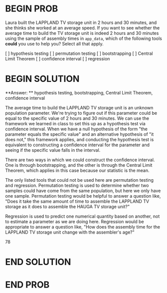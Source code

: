 # BEGIN PROB

Laura built the LAPPLAND TV storage unit in 2 hours and 30 minutes, and she thinks she worked at an average speed. If you want to see whether the average time to build the TV storage unit is indeed 2 hours and 30 minutes using the sample of assembly times in `app_data`, which of the following tools **could** you use to help you? Select all that apply.

[ ] hypothesis testing
[ ] permutation testing
[ ] bootstrapping
[ ] Central Limit Theorem
[ ] confidence interval
[ ] regression

# BEGIN SOLUTION

**Answer: ** hypothesis testing, bootstrapping, Central Limit Theorem, confidence interval

The average time to build the LAPPLAND TV storage unit is an unknown population parameter. We're trying to figure out if this parameter could be equal to the specific value of 2 hours and 30 minutes. We can use the framework we learned in class to set this up as a hypothesis test via confidence interval. When we have a null hypothesis of the form "the parameter equals the specific value" and an alternative hypothesis of "it does not," this framework applies, and conducting the hypothesis test is equivalent to constructing a confidence interval for the parameter and seeing if the specific value falls in the interval. 

There are two ways in which we could construct the confidence interval. One is through bootstrapping, and the other is through the Central Limit Theorem, which applies in this case because our statistic is the mean. 

The only listed tools that could not be used here are permutation testing and regression. Permutation testing is used to determine whether two samples could have come from the same population, but here we only have one sample. Permutation testing would be helpful to answer a question like, "Does it take the same amount of time to assemble the LAPPLAND TV storage as it does to assemble the HAUGA TV storage unit?"

Regression is used to predict one numerical quantity based on another, not to estimate a parameter as we are doing here. Regression would be appropriate to answer a question like, "How does the assembly time for the LAPPLAND TV storage unit change with the assembler's age?"

<average>78</average>
# END SOLUTION

# END PROB